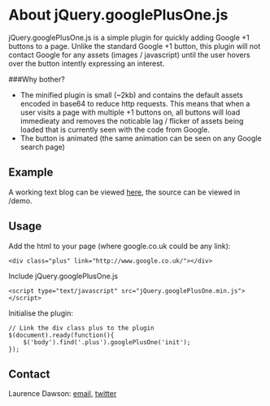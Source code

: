 # About jQuery.googlePlusOne.js

jQuery.googlePlusOne.js is a simple plugin for quickly adding Google +1 buttons to a page. Unlike the standard Google +1 button, this plugin will not contact Google for any assets (images / javascript) until the user hovers over the button intently expressing an interest. 

###Why bother?

- The minified plugin is small (~2kb) and contains the default assets encoded in base64 to reduce http requests. This means that when a user visits a page with multiple +1 buttons on, all buttons will load immedieaty and removes the noticable lag / flicker of assets being loaded that is currently seen with the code from Google.
- The button is animated (the same animation can be seen on any Google search page)


## Example

A working text blog can be viewed [here](http://laurencedawson.github.com/jQuery.googlePlusOne.js/), the source can be viewed in /demo.

## Usage

Add the html to your page (where google.co.uk could be any link):

	<div class="plus" link="http://www.google.co.uk/"></div>

Include jQuery.googlePlusOne.js

	<script type="text/javascript" src="jQuery.googlePlusOne.min.js"></script>

Initialise the plugin:

    // Link the div class plus to the plugin
	$(document).ready(function(){
    	$('body').find('.plus').googlePlusOne('init');
    });

## Contact

Laurence Dawson: [email](mailto:contact@laurencedawson.com), [twitter](http://twitter.com/#!/loljdawson)